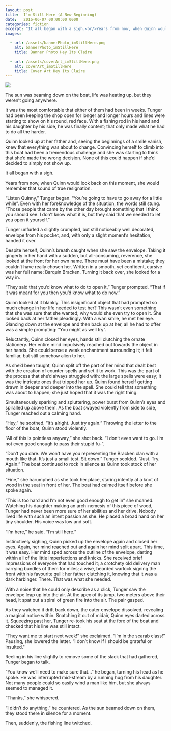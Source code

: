 ```yaml
---
layout: post
title:  I'm Still Here (A New Beginning)
date:   2016-06-07 00:00:00 0000
categories: fiction
excerpt: "It all began with a sigh.<br/>Years from now, when Quinn would look back on this moment, she would remember that sound of true resignation."
images:

  - url: /assets/bannerPhoto_imStillHere.png
    alt: bannerPhoto_imStillHere
    title: Banner Photo Hey Its Claire

  - url: /assets/coverArt_imStillHere.png
    alt: coverArt_imStillHere
    title: Cover Art Hey Its Claire
---
```


<img class="bannerPhoto" src="{{ site.url }}/assets/bannerPhoto_imStillHere.png" />

The sun was beaming down on the boat, life was heating up, but they weren’t going anywhere.

It was the most comfortable that either of them had been in weeks. Tunger had been keeping the shop open for longer and longer hours and lines were starting to show on his round, red face. With a fishing rod in his hand and his daughter by his side, he was finally content; that only made what he had to do all the harder.

Quinn looked up at her father and, seeing the beginnings of a smile vanish, knew that everything was about to change. Convincing herself to climb into this boat had been a tremendous challenge and she was starting to think that she’d made the wrong decision. None of this could happen if she’d decided to simply not show up.

It all began with a sigh.

Years from now, when Quinn would look back on this moment, she would remember that sound of true resignation.

“Listen Quinny,” Tunger began. “You’re going to have to go away for a little while”. Even with her foreknowledge of the situation, the words still stung. “Those people that came by the other day brought something that I think you should see. I don’t know what it is, but they said that we needed to let you open it yourself.”

Tunger unfurled a slightly crumpled, but still noticeably well decorated, envelope from his pocket, and, with only a slight moment’s hesitation, handed it over.

Despite herself, Quinn’s breath caught when she saw the envelope. Taking it gingerly in her hand with a sudden, but all-consuming, reverence, she looked at the front for her own name. There must have been a mistake; they couldn’t have really chosen her. Written in a smooth, yet confident, cursive was her full name: Barquin Bracken. Turning it back over, she looked for a way in.

“They said that you’d know what to do to open it,” Tunger prompted. “That if it was meant for you then you’d know what to do now.”

Quinn looked at it blankly. This insignificant object that had prompted so much change in her life needed to test her? This wasn’t even something that she was sure that she wanted; why would she even try to open it. She looked back at her father pleadingly. With a wan smile, he met her eye. Glancing down at the envelope and then back up at her, all he had to offer was a simple prompting: “You might as well try”.

Reluctantly, Quinn closed her eyes, hands still clutching the ornate stationery. Her entire mind impulsively reached out towards the object in her hands. She could sense a weak enchantment surrounding it; it felt familiar, but still somehow alien to her.

As she’d been taught, Quinn split off the part of her mind that dealt best with the creation of counter-spells and set it to work. This was the part of the process that she’d always struggled with: the large spells were easy; it was the intricate ones that tripped her up. Quinn found herself getting drawn in deeper and deeper into the spell. She could tell that something was about to happen; she just hoped that it was the right thing.

Simultaneously sparking and spluttering, power burst from Quinn’s eyes and spiralled up above them. As the boat swayed violently from side to side, Tunger reached out a calming hand.

“Hey,” he soothed. “It’s alright. Just try again.” Throwing the letter to the floor of the boat, Quinn stood violently.

“All of this is pointless anyway,” she shot back. “I don’t even want to go. I’m not even good enough to pass their stupid fu-”.

“Don’t you dare. We won’t have you representing the Bracken clan with a mouth like that. It’s just a small test. Sit down.” Tunger scolded. “Just. Try. Again.” The boat continued to rock in silence as Quinn took stock of her situation.

“Fine,” she harumphed as she took her place, staring intently at a knot of wood in the seat in front of her. The boat had calmed itself before she spoke again.

“This is too hard and I’m not even good enough to get in” she moaned. Watching his daughter making an arch-nemesis of this piece of wood, Tunger had never been more sure of her abilities and her drive. Nobody lived life with such an intent passion as she. He placed a broad hand on her tiny shoulder. His voice was low and soft.

“I’m here,” he said. “I’m still here.”

Instinctively sighing, Quinn picked up the envelope again and closed her eyes. Again, her mind reached out and again her mind split apart. This time, it was easy. Her mind sped across the outline of the envelope, darting within all of the little imperfections and knicks. She received brief impressions of everyone that had touched it; a crotchety old delivery man carrying bundles of them for miles; a wise, bearded warlock signing the front with his favourite quill; her father clutching it, knowing that it was a dark harbinger. There. That was what she needed.

With a noise that he could only describe as a click, Tunger saw the envelope leap up into the air. At the apex of its jump, two meters above their head, it spat out a spiral of green fire into the air. The pair gasped.

As they watched it drift back down, the outer envelope dissolved, revealing a magical notice within. Snatching it out of midair, Quinn eyes darted across it. Squeezing past her, Tunger re-took his seat at the fore of the boat and checked that his line was still intact.

“They want me to start next week!” she exclaimed. “I’m in the scarab class!” Pausing, she lowered the letter. “I don’t know if I should be grateful or insulted."

Reeling in his line slightly to remove some of the slack that had gathered, Tunger began to talk.

“You know we’ll need to make sure that…” he began, turning his head as he spoke. He was interrupted mid-stream by a running hug from his daughter. Not many people could so easily wind a man like him, but she always seemed to managed it.

“Thanks,” she whispered.

“I didn’t do anything,” he countered. As the sun beamed down on them, they stood there in silence for a moment.

Then, suddenly, the fishing line twitched.
